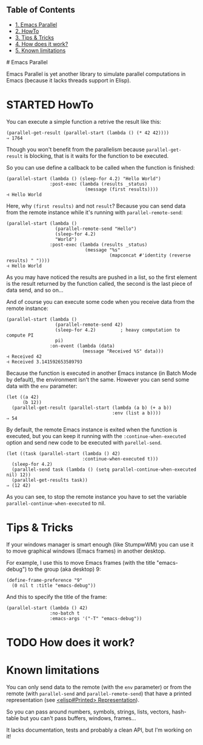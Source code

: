 <div id="table-of-contents">
<h2>Table of Contents</h2>
<div id="text-table-of-contents">
<ul>
<li><a href="#sec-1">1. Emacs Parallel</a></li>
<li><a href="#sec-2">2. HowTo</a></li>
<li><a href="#sec-3">3. Tips &amp; Tricks</a></li>
<li><a href="#sec-4">4. How does it work?</a></li>
<li><a href="#sec-5">5. Known limitations</a></li>
</ul>
</div>
</div>
# Emacs Parallel

Emacs Parallel is yet another library to simulate parallel
computations in Emacs (because it lacks threads support in Elisp).

# STARTED HowTo

You can execute a simple function a retrive the result like this:

    (parallel-get-result (parallel-start (lambda () (* 42 42))))
    ⇒ 1764

Though you won't benefit from the parallelism because
`parallel-get-result` is blocking, that is it waits for the function
to be executed.

So you can use define a callback to be called when the function is
finished:

    (parallel-start (lambda () (sleep-for 4.2) "Hello World")
                    :post-exec (lambda (results _status)
                                 (message (first results))))
    ⊣ Hello World

Here, why `(first results)` and not `result`? Because you can send
data from the remote instance while it's running with
`parallel-remote-send`:

    (parallel-start (lambda ()
                      (parallel-remote-send "Hello")
                      (sleep-for 4.2)
                      "World")
                    :post-exec (lambda (results _status)
                                 (message "%s"
                                          (mapconcat #'identity (reverse results) " "))))
    ⊣ Hello World

As you may have noticed the results are pushed in a list, so the
first element is the result returned by the function called, the
second is the last piece of data send, and so on&#x2026;

And of course you can execute some code when you receive data from
the remote instance:

    (parallel-start (lambda ()
                      (parallel-remote-send 42)
                      (sleep-for 4.2)         ; heavy computation to compute PI
                      pi)
                    :on-event (lambda (data)
                                (message "Received %S" data)))
    ⊣ Received 42
    ⊣ Received 3.141592653589793

Because the function is executed in another Emacs instance (in Batch
Mode by default), the environment isn't the same. However you can
send some data with the `env` parameter:

    (let ((a 42)
          (b 12))
      (parallel-get-result (parallel-start (lambda (a b) (+ a b))
                                           :env (list a b))))
    ⇒ 54

By default, the remote Emacs instance is exited when the function is
executed, but you can keep it running with the
`:continue-when-executed` option and send new code to be executed
with `parellel-send`.

    (let ((task (parallel-start (lambda () 42)
                                :continue-when-executed t)))
      (sleep-for 4.2)
      (parallel-send task (lambda () (setq parallel-continue-when-executed nil) 12))
      (parallel-get-results task))
    ⇒ (12 42)

As you can see, to stop the remote instance you have to set the
variable `parallel-continue-when-executed` to nil.

# Tips & Tricks

If your windows manager is smart enough (like StumpwWM) you can use
it to move graphical windows (Emacs frames) in another desktop.

For example, I use this to move Emacs frames (with the title
"emacs-debug") to the group (aka desktop) 9:

    (define-frame-preference "9"
      (0 nil t :title "emacs-debug"))  

And this to specify the title of the frame:

    (parallel-start (lambda () 42)
                    :no-batch t
                    :emacs-args '("-T" "emacs-debug"))

# TODO How does it work?

# Known limitations

You can only send data to the remote (with the `env` parameter) or
from the remote (with `parallel-send` and `parallel-remote-send`)
that have a printed representation (see [<elisp#Printed>
Representation](elisp#Printed%20Representation)).

So you can pass around numbers, symbols, strings, lists, vectors,
hash-table but you can't pass buffers, windows, frames&#x2026;


It lacks documentation, tests and probably a clean API, but I'm
working on it!
